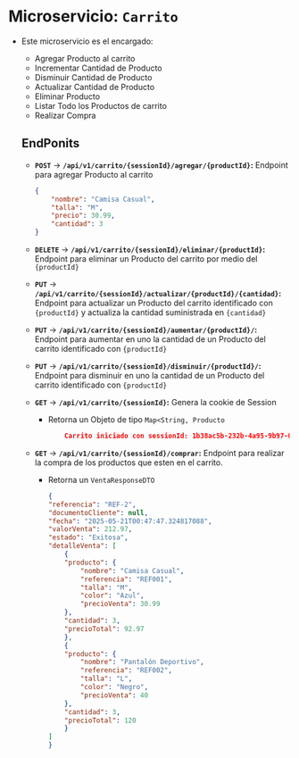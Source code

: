 # Microservicio: `Carrito`

* Este microservicio es el encargado:

    * Agregar Producto al carrito
    * Incrementar Cantidad de Producto
    * Disminuir Cantidad de Producto
    * Actualizar Cantidad de Producto
    * Eliminar Producto
    * Listar Todo los Productos de carrito
    * Realizar Compra

    ## EndPonits

    * **`POST`** -> **`/api/v1/carrito/{sessionId}/agregar/{productId}`:**  Endpoint para agregar Producto al carrito 

        ```json
        {
            "nombre": "Camisa Casual",
            "talla": "M",
            "precio": 30.99,
            "cantidad": 3
        }
        ```
    
    * **`DELETE`** -> **`/api/v1/carrito/{sessionId}/eliminar/{productId}`:**  Endpoint para eliminar un Producto del carrito  por medio del `{productId}`

    * **`PUT`** -> **`/api/v1/carrito/{sessionId}/actualizar/{productId}/{cantidad}`:**  Endpoint para actualizar un Producto del carrito identificado con `{productId}` y actualiza la cantidad suministrada en `{cantidad}`

    * **`PUT`** -> **`/api/v1/carrito/{sessionId}/aumentar/{productId}/`:**  Endpoint para aumentar en uno la cantidad de un Producto del carrito identificado con `{productId}`

    * **`PUT`** -> **`/api/v1/carrito/{sessionId}/disminuir/{productId}/`:**  Endpoint para disminuir en uno la cantidad de un Producto del carrito identificado con `{productId}`

    * **`GET`** -> **`/api/v1/carrito/{sessionId}`:**  Genera la cookie de Session

        * Retorna un Objeto de tipo `Map<String, Producto`

            ```json
                Carrito iniciado con sessionId: 1b38ac5b-232b-4a95-9b97-0fde65420d24
            ```

    * **`GET`** -> **`/api/v1/carrito/{sessionId}/comprar`:**  Endpoint para realizar la  compra de los productos que esten en el carrito.

        * Retorna un `VentaResponseDTO`

            ```json
            {
            "referencia": "REF-2",
            "documentoCliente": null,
            "fecha": "2025-05-21T00:47:47.324817088",
            "valorVenta": 212.97,
            "estado": "Exitosa",
            "detalleVenta": [
                {
                "producto": {
                    "nombre": "Camisa Casual",
                    "referencia": "REF001",
                    "talla": "M",
                    "color": "Azul",
                    "precioVenta": 30.99
                },
                "cantidad": 3,
                "precioTotal": 92.97
                },
                {
                "producto": {
                    "nombre": "Pantalón Deportivo",
                    "referencia": "REF002",
                    "talla": "L",
                    "color": "Negro",
                    "precioVenta": 40
                },
                "cantidad": 3,
                "precioTotal": 120
                }
            ]
            }
            ```